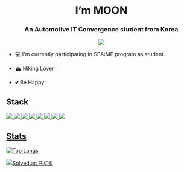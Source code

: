 <div align=center>
<h1>I’m MOON </h1>
<h3>An Automotive IT Convergence student from Korea</h3>
<img src="https://img.shields.io/badge/newsm5403@kookmin.ac.kr-EA4335?style=for-the-badge&log=appveyor&logo=gmail&logoColor=white"/>
</div>

- 💻  I'm currently participating in SEA:ME program as student.

- 🏔️  Hiking Lover

- 💕  Be Happy


## Stack
<a href="버튼을 눌렀을 때 이동할 링크" target="_blank"><img src="https://img.shields.io/badge/python-3776AB?style=for-the-badge&log=appveyor&logo=python&logoColor=white"/>
<a href="버튼을 눌렀을 때 이동할 링크" target="_blank"><img src="https://img.shields.io/badge/c++-00599C?style=for-the-badge&log=appveyor&logo=cplusplus&logoColor=white"/>
<a href="버튼을 눌렀을 때 이동할 링크" target="_blank"><img src="https://img.shields.io/badge/Delphi-EE1F35?style=for-the-badge&log=appveyor&logo=delphi&logoColor=white"/>
<a href="버튼을 눌렀을 때 이동할 링크" target="_blank"><img src="https://img.shields.io/badge/Arduino-00979D?style=for-the-badge&log=appveyor&logo=arduino&logoColor=white"/>
<a href="버튼을 눌렀을 때 이동할 링크" target="_blank"><img src="https://img.shields.io/badge/pytorch-EE4C2C?style=for-the-badge&log=appveyor&logo=pytorch&logoColor=white"/>
<a href="버튼을 눌렀을 때 이동할 링크" target="_blank"><img src="https://img.shields.io/badge/raspberry pi-A22846?style=for-the-badge&log=appveyor&logo=raspberry pi&logoColor=white"/>
<a href="버튼을 눌렀을 때 이동할 링크" target="_blank"><img src="https://img.shields.io/badge/Qt-41CD52?style=for-the-badge&log=appveyor&logo=Qt&logoColor=white"/>
<a href="버튼을 눌렀을 때 이동할 링크" target="_blank"><img src="https://img.shields.io/badge/Azure-0078D4?style=for-the-badge&log=appveyor&logo=Azure&logoColor=white"/>
## Stats
[![Top Langs](https://github-readme-stats.vercel.app/api/top-langs/?username=MoonGyu-Jeong&theme=dracula)](https://github.com/anuraghazra/github-readme-stats)

[![Solved.ac 프로필](http://mazassumnida.wtf/api/generate_badge?boj=tn1314)](https://solved.ac/tn1314)
